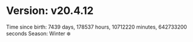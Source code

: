 # Version: v20.4.12
Time since birth: 7439 days, 178537 hours, 10712220 minutes, 642733200 seconds
Season: Winter ❄️

